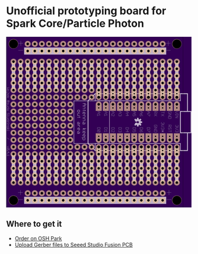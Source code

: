 # Unofficial prototyping board for Spark Core/Particle Photon

![](resources/board_combined.png)

## Where to get it
* [Order on OSH Park](https://oshpark.com/projects/ssjXKIGw)
* [Upload Gerber files to Seeed Studio Fusion PCB](http://www.seeedstudio.com/service/index.php?r=pcb)
